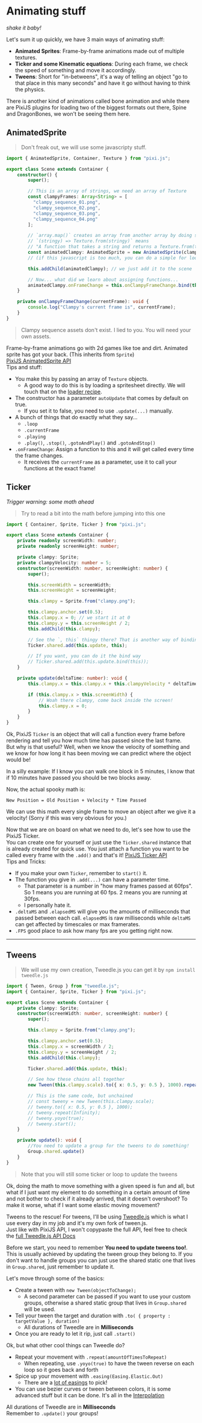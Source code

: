# Animating stuff
_shake it baby!_

Let's sum it up quickly, we have 3 main ways of animating stuff:

* **Animated Sprites**: Frame-by-frame animations made out of multiple textures.
* **Ticker and some Kinematic equations**: During each frame, we check the speed of something and move it accordingly.
* **Tweens**: Short for "in-betweens", it's a way of telling an object "go to that place in this many seconds" and have it go without having to think the physics.

There is another kind of animations called bone animation and while there are PixiJS plugins for loading two of the biggest formats out there, Spine and DragonBones, we won't be seeing them here.

## AnimatedSprite

> Don't freak out, we will use some javascripty stuff.

```ts
import { AnimatedSprite, Container, Texture } from "pixi.js";

export class Scene extends Container {
    constructor() {
        super();

        // This is an array of strings, we need an array of Texture
        const clampyFrames: Array<String> = [
          "clampy_sequence_01.png",
          "clampy_sequence_02.png",
          "clampy_sequence_03.png",
          "clampy_sequence_04.png"
        ];

        // `array.map()` creates an array from another array by doing something to each element.
        // `(stringy) => Texture.from(stringy)` means
        // "A function that takes a string and returns a Texture.from(that String)"
        const animatedClampy: AnimatedSprite = new AnimatedSprite(clampyFrames.map((stringy) => Texture.from(stringy)));
        // (if this javascript is too much, you can do a simple for loop and create a new array with Texture.from())

        this.addChild(animatedClampy); // we just add it to the scene

        // Now... what did we learn about assigning functions...
        animatedClampy.onFrameChange = this.onClampyFrameChange.bind(this);
    }

    private onClampyFrameChange(currentFrame): void {
        console.log("Clampy's current frame is", currentFrame);
    }
}
```

> Clampy sequence assets don't exist. I lied to you. You will need your own assets.

Frame-by-frame animations go with 2d games like toe and dirt. Animated sprite has got your back. (This inherits from `Sprite`)  
[PixiJS AnimatedSprite API](https://pixijs.download/dev/docs/PIXI.AnimatedSprite.html)  
Tips and stuff:

* You make this by passing an array of `Texture` objects.
  * A good way to do this is by loading a spritesheet directly. We will touch that on the [loader recipe](#recipe-preloading-assets).
* The constructor has a parameter `autoUpdate` that comes by default on true.
  * If you set it to false, you need to use `.update(...)` manually.
* A bunch of things that do exactly what they say...
  * `.loop`
  * `.currentFrame`
  * `.playing`
  * `.play()`, `.stop()`, `.gotoAndPlay()` and `.gotoAndStop()`
* `.onFrameChange`: Assign a function to this and it will get called every time the frame changes.
  * It receives the `currentFrame` as a parameter, use it to call your functions at the exact frame!

## Ticker
_Trigger warning: some math ahead_

> Try to read a bit into the math before jumping into this one

```ts
import { Container, Sprite, Ticker } from "pixi.js";

export class Scene extends Container {
    private readonly screenWidth: number;
    private readonly screenHeight: number;

    private clampy: Sprite;
    private clampyVelocity: number = 5;
    constructor(screenWidth: number, screenHeight: number) {
        super();

        this.screenWidth = screenWidth;
        this.screenHeight = screenHeight;

        this.clampy = Sprite.from("clampy.png");

        this.clampy.anchor.set(0.5);
        this.clampy.x = 0; // we start it at 0
        this.clampy.y = this.screenHeight / 2;
        this.addChild(this.clampy);

        // See the `, this` thingy there? That is another way of binding the context!
        Ticker.shared.add(this.update, this);

        // If you want, you can do it the bind way
        // Ticker.shared.add(this.update.bind(this)); 
    }

    private update(deltaTime: number): void {
        this.clampy.x = this.clampy.x + this.clampyVelocity * deltaTime;

        if (this.clampy.x > this.screenWidth) {
            // Woah there clampy, come back inside the screen!
            this.clampy.x = 0;
        }
    }
}
```

Ok, PixiJS `Ticker` is an object that will call a function every frame before rendering and tell you how much time has passed since the last frame.  
But why is that useful? Well, when we know the velocity of something and we know for how long it has been moving we can predict where the object would be!  

In a silly example: If I know you can walk one block in 5 minutes, I know that if 10 minutes have passed you should be two blocks away.

Now, the actual spooky math is:

`New Position = Old Position + Velocity * Time Passed`

We can use this math every single frame to move an object after we give it a velocity! (Sorry if this was very obvious for you.)

Now that we are on board on what we need to do, let's see how to use the PixiJS Ticker.  
You can create one for yourself or just use the `Ticker.shared` instance that is already created for quick use. You just attach a function you want to be called every frame with the `.add()` and that's it!
[PixiJS Ticker API](https://pixijs.download/dev/docs/PIXI.Ticker.html)  
Tips and Tricks:

* If you make your own `Ticker`, remember to `start()` it.
* The function you give in `.add(...)` can have a parameter time.
  * That parameter is a number in "how many frames passed at 60fps". So 1 means you are running at 60 fps. 2 means you are running at 30fps.
  * I personally hate it.
* `.deltaMS` and `.elapsedMS` will give you the amounts of milliseconds that passed between each call. `elapsedMS` is raw milliseconds while `deltaMS` can get affected by timescales or max framerates.
* `.FPS` good place to ask how many fps are you getting right now.

---

## Tweens

> We will use my own creation, Tweedle.js you can get it by `npm install tweedle.js`

```ts
import { Tween, Group } from "tweedle.js";
import { Container, Sprite, Ticker } from "pixi.js";

export class Scene extends Container {
    private clampy: Sprite;
    constructor(screenWidth: number, screenHeight: number) {
        super();

        this.clampy = Sprite.from("clampy.png");

        this.clampy.anchor.set(0.5);
        this.clampy.x = screenWidth / 2;
        this.clampy.y = screenHeight / 2;
        this.addChild(this.clampy);

        Ticker.shared.add(this.update, this);

        // See how these chains all together
        new Tween(this.clampy.scale).to({ x: 0.5, y: 0.5 }, 1000).repeat(Infinity).yoyo(true).start();

        // This is the same code, but unchained
        // const tweeny = new Tween(this.clampy.scale);
        // tweeny.to({ x: 0.5, y: 0.5 }, 1000);
        // tweeny.repeat(Infinity);
        // tweeny.yoyo(true);
        // tweeny.start();
    }

    private update(): void {
        //You need to update a group for the tweens to do something!
        Group.shared.update()
    }
}
```

> Note that you will still some ticker or loop to update the tweens

Ok, doing the math to move something with a given speed is fun and all, but what if I just want my element to do something in a certain amount of time and not bother to check if it already arrived, that it doesn't overshoot? To make it worse, what if I want some elastic moving movement?  

Tweens to the rescue! For tweens, I'll be using [Tweedle.js](https://github.com/miltoncandelero/tweedle.js) which is what I use every day in my job and it's my own fork of tween.js.  
Just like with PixiJS API, I won't copypaste the full API, feel free to check the [full Tweedle.js API Docs](https://miltoncandelero.github.io/tweedle.js/)  

Before we start, you need to remember **You need to update tweens too!**. This is usually achieved by updating the tween group they belong to. If you don't want to handle groups you can just use the shared static one that lives in `Group.shared`, just remember to update it.

Let's move through some of the basics:

* Create a tween with `new Tween(objectToChange);`
  * A second parameter can be passed if you want to use your custom groups, otherwise a shared static group that lives in `Group.shared` will be used.
* Tell your tween the target and duration with `.to( { property : targetValue }, duration)`
  * All durations of Tweedle are in **Milliseconds**
* Once you are ready to let it rip, just call `.start()`

Ok, but what other cool things can Tweedle do?

* Repeat your movement with `.repeat(amountOfTimesToRepeat)`
  * When repeating, use `.yoyo(true)` to have the tween reverse on each loop so it goes back and forth
* Spice up your movement with `.easing(Easing.Elastic.Out)`
  * There are a [lot of easings](https://miltoncandelero.github.io/tweedle.js/globals.html#easing) to pick!
* You can use bezier curves or tween between colors, it is some advanced stuff but it can be done. It's all in the [Interpolation](https://miltoncandelero.github.io/tweedle.js/globals.html#interpolation)

<aside class="warning">
All durations of Tweedle are in <b>Milliseconds</b>
</aside>

<aside class="warning">
Remember to <code>.update()</code> your groups!
</aside>
